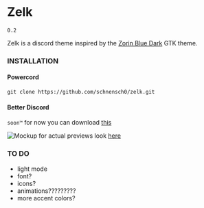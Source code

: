 # Zelk

`0.2`

Zelk is a discord theme inspired by the [Zorin Blue Dark](https://github.com/ZorinOS/zorin-desktop-themes/tree/master/ZorinBlue-Dark) GTK theme.

### INSTALLATION
#### Powercord
`git clone https://github.com/schnensch0/zelk.git`

#### Better Discord
`soon™`
for now you can download [this](https://github.com/schnensch0/zelk/raw/main/zelkBD.theme.css)

![Mockup](https://raw.githubusercontent.com/schnensch0/zelk/main/preview/mockup.png)
for actual previews look [here](https://github.com/schnensch0/zelk/tree/main/preview)

### TO DO
* light mode
* font?
* icons?
* animations?????????
* more accent colors?
